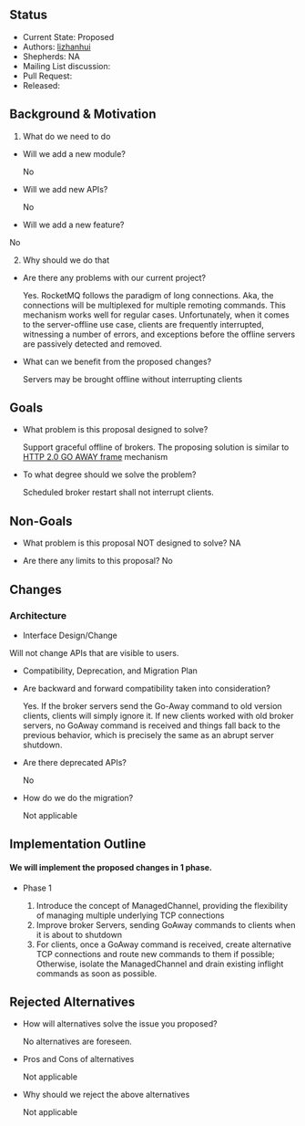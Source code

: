 ## Status
* Current State: Proposed
* Authors: [lizhanhui](https://github.com/lizhanhui)
* Shepherds: NA
* Mailing List discussion: 
* Pull Request:
* Released: 

## Background & Motivation

1. What do we need to do

* Will we add a new module?

  No

* Will we add new APIs?

  No

* Will we add a new feature?

No

2. Why should we do that

* Are there any problems with our current project?

  Yes. RocketMQ follows the paradigm of long connections. Aka, the connections will be multiplexed for multiple remoting commands. This mechanism works well for regular cases. Unfortunately, when it comes to the server-offline use case, clients are frequently interrupted, witnessing a number of errors, and exceptions before the offline servers are passively detected and removed.


* What can we benefit from the proposed changes?

  Servers may be brought offline without interrupting clients

## Goals

* What problem is this proposal designed to solve?

  Support graceful offline of brokers. The proposing solution is similar to [HTTP 2.0 GO AWAY frame](https://datatracker.ietf.org/doc/html/rfc7540#section-6.8) mechanism

* To what degree should we solve the problem?

  Scheduled broker restart shall not interrupt clients.

##  Non-Goals

* What problem is this proposal NOT designed to solve?
  NA

* Are there any limits to this proposal?
  No

##  Changes

### Architecture

* Interface Design/Change

Will not change APIs that are visible to users.

* Compatibility, Deprecation, and Migration Plan

* Are backward and forward compatibility taken into consideration?

  Yes. If the broker servers send the Go-Away command to old version clients, clients will simply ignore it. If new clients worked with old broker servers, no GoAway command is received and things fall back to the previous behavior, which is precisely the same as an abrupt server shutdown.

* Are there deprecated APIs?

  No

* How do we do the migration?

  Not applicable

## Implementation Outline

#### We will implement the proposed changes in 1 phase.
* Phase 1

   1. Introduce the concept of ManagedChannel, providing the flexibility of managing multiple underlying TCP connections
   2. Improve broker Servers, sending GoAway commands to clients when it is about to shutdown
   3. For clients, once a GoAway command is received, create alternative TCP connections and route new commands to them if possible; Otherwise, isolate the ManagedChannel and drain existing inflight commands as soon as possible.

## Rejected Alternatives 

* How will alternatives solve the issue you proposed?

  No alternatives are foreseen.

* Pros and Cons of alternatives

  Not applicable 

* Why should we reject the above alternatives

  Not applicable